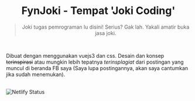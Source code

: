 <div align="center">

# FynJoki - Tempat 'Joki Coding'
> Joki tugas pemrograman lu disini! Serius? Gak lah. Yakali amatir buka jasa joki.
</div>
<br>

Dibuat dengan menggunakan vuejs3 dan css. Desain dan konsep 
~~terinspirasi~~ atau mungkin lebih tepatnya *terinsplagiat* dari postingan yang 
muncul di beranda FB saya (Saya lupa postingannya, akan 
saya cantumkan jika sudah menemukan).  
<br>

![Netlify Status](https://api.netlify.com/api/v1/badges/78689d40-5920-4934-b4c5-34fb5f95022a/deploy-status)  